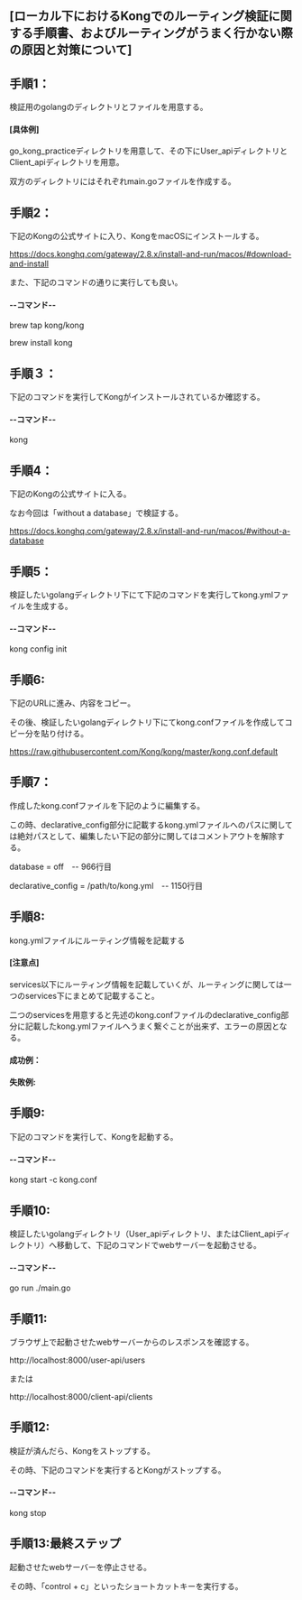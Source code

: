 ## [ローカル下におけるKongでのルーティング検証に関する手順書、およびルーティングがうまく行かない際の原因と対策について]



## 手順1：

検証用のgolangのディレクトリとファイルを用意する。

#### [具体例]

go_kong_practiceディレクトリを用意して、その下にUser_apiディレクトリとClient_apiディレクトリを用意。

双方のディレクトリにはそれぞれmain.goファイルを作成する。


## 手順2： 

下記のKongの公式サイトに入り、KongをmacOSにインストールする。

https://docs.konghq.com/gateway/2.8.x/install-and-run/macos/#download-and-install

また、下記のコマンドの通りに実行しても良い。

#### --コマンド--

 brew tap kong/kong
 
 brew install kong
 
 
## 手順３：

下記のコマンドを実行してKongがインストールされているか確認する。

#### --コマンド--

kong


## 手順4：　

下記のKongの公式サイトに入る。

なお今回は「without a database」で検証する。

https://docs.konghq.com/gateway/2.8.x/install-and-run/macos/#without-a-database


## 手順5： 

検証したいgolangディレクトリ下にて下記のコマンドを実行してkong.ymlファイルを生成する。

#### --コマンド--
 
 kong config init


## 手順6: 

下記のURLに進み、内容をコピー。

その後、検証したいgolangディレクトリ下にてkong.confファイルを作成してコピー分を貼り付ける。


https://raw.githubusercontent.com/Kong/kong/master/kong.conf.default


## 手順7：　

作成したkong.confファイルを下記のように編集する。

この時、declarative_config部分に記載するkong.ymlファイルへのパスに関しては絶対パスとして、編集したい下記の部分に関してはコメントアウトを解除する。
 
 database = off　-- 966行目
 
 declarative_config = /path/to/kong.yml　-- 1150行目
 
 
## 手順8: 

kong.ymlファイルにルーティング情報を記載する

#### [注意点]

services以下にルーティング情報を記載していくが、ルーティングに関しては一つのservices下にまとめて記載すること。

二つのservicesを用意すると先述のkong.confファイルのdeclarative_config部分に記載したkong.ymlファイルへうまく繋ぐことが出来ず、エラーの原因となる。

#### 成功例：



#### 失敗例:


## 手順9: 
下記のコマンドを実行して、Kongを起動する。

#### --コマンド--
 
 kong start -c kong.conf


## 手順10:
検証したいgolangディレクトリ（User_apiディレクトリ、またはClient_apiディレクトリ）へ移動して、下記のコマンドでwebサーバーを起動させる。

#### --コマンド--

go run ./main.go


## 手順11:
ブラウザ上で起動させたwebサーバーからのレスポンスを確認する。

http://localhost:8000/user-api/users

または

http://localhost:8000/client-api/clients


## 手順12:

検証が済んだら、Kongをストップする。

その時、下記のコマンドを実行するとKongがストップする。

#### --コマンド--

kong stop


## 手順13:最終ステップ

起動させたwebサーバーを停止させる。

その時、「control + c」といったショートカットキーを実行する。
